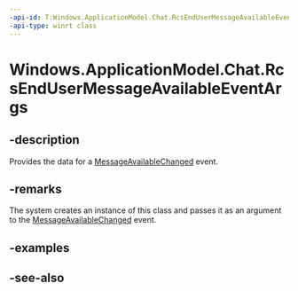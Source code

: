 ----api-id: T:Windows.ApplicationModel.Chat.RcsEndUserMessageAvailableEventArgs
-api-type: winrt class
---<!-- Class syntax.public class RcsEndUserMessageAvailableEventArgs : Windows.ApplicationModel.Chat.IRcsEndUserMessageAvailableEventArgs--># Windows.ApplicationModel.Chat.RcsEndUserMessageAvailableEventArgs## -descriptionProvides the data for a [MessageAvailableChanged](rcsendusermessagemanager_messageavailablechanged.md) event.## -remarksThe system creates an instance of this class and passes it as an argument to the [MessageAvailableChanged](rcsendusermessagemanager_messageavailablechanged.md) event.## -examples## -see-also